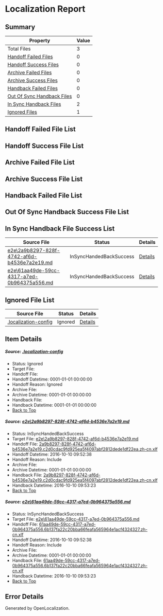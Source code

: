# <a name='report-top'></a> Localization Report

## Summary
 Property | Value 
 -------- | ----- 
 Total Files | 3
[ Handoff Failed Files ](#handoff-failed-list)| 0
[ Handoff Success Files ](#handoff-success-list)| 0
[ Archive Failed Files ](#archive-failed-list)| 0
[ Archive Success Files ](#archive-success-list)| 0
[ Handback Failed Files ](#handback-failed-list)| 0
[ Out Of Sync Handback Files ](#outofsync-handback-success-list)| 0
[ In Sync Handback Files ](#insync-handback-success-list)| 2
[ Ignored Files ](#ignored-list)| 1

## <a name='handoff-failed-list'></a> Handoff Failed File List

## <a name='handoff-success-list'></a> Handoff Success File List

## <a name='archive-failed-list'></a> Archive Failed File List

## <a name='archive-success-list'></a> Archive Success File List

## <a name='handback-failed-list'></a> Handback Failed File List

## <a name='outofsync-handback-success-list'></a> Out Of Sync Handback Success File List

## <a name='insync-handback-success-list'></a> In Sync Handback File Success List
 Source File | Status | Details 
 ----------- | ------ | ------- 
 [e2e\2a9b8297-828f-4742-af6d-b4536e7a2e19.md](https://github.com/OpenLocalizationTestOrg/ol-test0/blob/4f473dc1a491f1c9d83a9cb002cfa6d6d214f0df/e2e/2a9b8297-828f-4742-af6d-b4536e7a2e19.md) | InSyncHandedBackSuccess | [Details](#5abf82ede98992fd4dbf260139f0417d802f83481)
 [e2e\61aa49de-59cc-4317-a7ed-0b964375a556.md](https://github.com/OpenLocalizationTestOrg/ol-test0/blob/4f473dc1a491f1c9d83a9cb002cfa6d6d214f0df/e2e/61aa49de-59cc-4317-a7ed-0b964375a556.md) | InSyncHandedBackSuccess | [Details](#0460ea6669523cf739e4a2656b9efef03bf4d27a2)

## <a name='ignored-list'></a> Ignored File List
 Source File | Status | Details 
 ----------- | ------ | ------- 
 [.localization-config](https://github.com/OpenLocalizationTestOrg/ol-test0/blob/4f473dc1a491f1c9d83a9cb002cfa6d6d214f0df/.localization-config) | Ignored | [Details](#c268a05ecaa7ec85942ed632c29928ee5bd6da8d0)

## Item Details
##### <a name='c268a05ecaa7ec85942ed632c29928ee5bd6da8d0'></a> Source: [.localization-config](https://github.com/OpenLocalizationTestOrg/ol-test0/blob/4f473dc1a491f1c9d83a9cb002cfa6d6d214f0df/.localization-config)
* Status: Ignored
* Target File: 
* Handoff File: 
* Handoff Datetime: 0001-01-01 00:00:00
* Handoff Reason: Ignored
* Archive File: 
* Archive Datetime: 0001-01-01 00:00:00
* Handback File: 
* Handback Datetime: 0001-01-01 00:00:00
* [Back to Top](#report-top)

##### <a name='5abf82ede98992fd4dbf260139f0417d802f83481'></a> Source: [e2e\2a9b8297-828f-4742-af6d-b4536e7a2e19.md](https://github.com/OpenLocalizationTestOrg/ol-test0/blob/4f473dc1a491f1c9d83a9cb002cfa6d6d214f0df/e2e/2a9b8297-828f-4742-af6d-b4536e7a2e19.md)
* Status: InSyncHandedBackSuccess
* Target File: [e2e\2a9b8297-828f-4742-af6d-b4536e7a2e19.md](https://github.com/OpenLocalizationTestOrg/ol-test0-zhcn/blob/652e0fd37635ae00c9ab07cef0a93925442fc677/e2e/2a9b8297-828f-4742-af6d-b4536e7a2e19.md)
* Handoff File: [2a9b8297-828f-4742-af6d-b4536e7a2e19.c2d0cdac9fd925ea5f4097abf2812dede1df22ea.zh-cn.xlf](https://github.com/OpenLocalizationTestOrg/ol-test0-handoff/blob/6ca004ef626eda9bca8684e8a7b09344b58d776a/ol-handoff/OpenLocalizationTestOrg/ol-test0-zhcn/qimu/ht/2a9b8297-828f-4742-af6d-b4536e7a2e19.c2d0cdac9fd925ea5f4097abf2812dede1df22ea.zh-cn.xlf)
* Handoff Datetime: 2016-10-10 09:52:38
* Handoff Reason: Include
* Archive File: 
* Archive Datetime: 0001-01-01 00:00:00
* Handback File: [2a9b8297-828f-4742-af6d-b4536e7a2e19.c2d0cdac9fd925ea5f4097abf2812dede1df22ea.zh-cn.xlf](https://github.com/OpenLocalizationTestOrg/ol-test0-handback/blob/4249d9b6fe3ea9ef53bc777f96cd3e93c899d05b/ol-handback/OpenLocalizationTestOrg/ol-test0-zhcn/qimu/ht/2a9b8297-828f-4742-af6d-b4536e7a2e19.c2d0cdac9fd925ea5f4097abf2812dede1df22ea.zh-cn.xlf)
* Handback Datetime: 2016-10-10 09:53:23
* [Back to Top](#report-top)

##### <a name='0460ea6669523cf739e4a2656b9efef03bf4d27a2'></a> Source: [e2e\61aa49de-59cc-4317-a7ed-0b964375a556.md](https://github.com/OpenLocalizationTestOrg/ol-test0/blob/4f473dc1a491f1c9d83a9cb002cfa6d6d214f0df/e2e/61aa49de-59cc-4317-a7ed-0b964375a556.md)
* Status: InSyncHandedBackSuccess
* Target File: [e2e\61aa49de-59cc-4317-a7ed-0b964375a556.md](https://github.com/OpenLocalizationTestOrg/ol-test0-zhcn/blob/652e0fd37635ae00c9ab07cef0a93925442fc677/e2e/61aa49de-59cc-4317-a7ed-0b964375a556.md)
* Handoff File: [61aa49de-59cc-4317-a7ed-0b964375a556.6b137fa22c20bba66feafa565964e1acf4324327.zh-cn.xlf](https://github.com/OpenLocalizationTestOrg/ol-test0-handoff/blob/6ca004ef626eda9bca8684e8a7b09344b58d776a/ol-handoff/OpenLocalizationTestOrg/ol-test0-zhcn/qimu/ht/61aa49de-59cc-4317-a7ed-0b964375a556.6b137fa22c20bba66feafa565964e1acf4324327.zh-cn.xlf)
* Handoff Datetime: 2016-10-10 09:52:38
* Handoff Reason: Include
* Archive File: 
* Archive Datetime: 0001-01-01 00:00:00
* Handback File: [61aa49de-59cc-4317-a7ed-0b964375a556.6b137fa22c20bba66feafa565964e1acf4324327.zh-cn.xlf](https://github.com/OpenLocalizationTestOrg/ol-test0-handback/blob/4249d9b6fe3ea9ef53bc777f96cd3e93c899d05b/ol-handback/OpenLocalizationTestOrg/ol-test0-zhcn/qimu/ht/61aa49de-59cc-4317-a7ed-0b964375a556.6b137fa22c20bba66feafa565964e1acf4324327.zh-cn.xlf)
* Handback Datetime: 2016-10-10 09:53:23
* [Back to Top](#report-top)


## Error Details

Generated by OpenLocalization.
